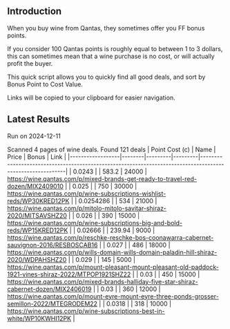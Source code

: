 ## Introduction

When you buy wine from Qantas, they sometimes offer you FF bonus points. 

If you consider 100 Qantas points is roughly equal to between 1 to 3 dollars, this can sometimes mean that a wine purchase is no cost, or will actually profit the buyer.

This quick script allows you to quickly find all good deals, and sort by Bonus Point to Cost Value.

Links will be copied to your clipboard for easier navigation.

## Latest Results

Run on 2024-12-11

Scanned 4 pages of wine deals.
Found 121 deals
|   Point Cost (c) | Name   |   Price |   Bonus | Link                                                                                                      |
|------------------|--------|---------|---------|-----------------------------------------------------------------------------------------------------------|
|        0.0243    |        |  583.2  |   24000 | https://wine.qantas.com/p/mixed-brands-get-ready-to-travel-red-dozen/MIX2409010                           |
|        0.025     |        |  750    |   30000 | https://wine.qantas.com/p/wine-subscriptions-wishlist-reds/WP30KRED12PK                                   |
|        0.0254286 |        |  534    |   21000 | https://wine.qantas.com/p/mitolo-mitolo-savitar-shiraz-2020/MITSAVSHZ20                                   |
|        0.026     |        |  390    |   15000 | https://wine.qantas.com/p/wine-subscriptions-big-and-bold-reds/WP15KRED12PK                               |
|        0.02666   |        |  239.94 |    9000 | https://wine.qantas.com/p/reschke-reschke-bos-coonawarra-cabernet-sauvignon-2016/RESBOSCAB16              |
|        0.027     |        |  486    |   18000 | https://wine.qantas.com/p/wills-domain-wills-domain-paladin-hill-shiraz-2020/WDPAHSHZ20                   |
|        0.029     |        |  145    |    5000 | https://wine.qantas.com/p/mount-pleasant-mount-pleasant-old-paddock-1921-vines-shiraz-2022/MTPOP1921SHZ22 |
|        0.03      |        |  450    |   15000 | https://wine.qantas.com/p/mixed-brands-halliday-five-star-shiraz-cabernet-dozen/MIX2406019                |
|        0.03      |        |  360    |   12000 | https://wine.qantas.com/p/mount-eyre-mount-eyre-three-ponds-grosser-semillon-2022/MTEGRODEM22             |
|        0.0318    |        |  318    |   10000 | https://wine.qantas.com/p/wine-subscriptions-best-in-white/WP10KWHI12PK                                   |


